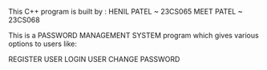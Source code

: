 This C++ program is built by : HENIL PATEL ~ 23CS065
                               MEET PATEL ~ 23CS068

This is a PASSWORD MANAGEMENT SYSTEM program which gives various options to users like:

REGISTER USER
LOGIN USER
CHANGE PASSWORD







                           

